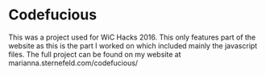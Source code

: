 ﻿# Codefucious
This was a project used for WiC Hacks 2016. This only features part of the website as this is the part I worked on which included mainly the javascript files.
The full project can be found on my website at marianna.sternefeld.com/codefucious/
